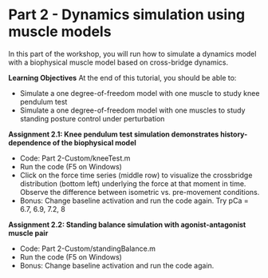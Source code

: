 # Part 2 - Dynamics simulation using muscle models #
In this part of the workshop, you will run how to simulate a dynamics model with a biophysical muscle model based on cross-bridge dynamics.  

**Learning Objectives**
At the end of this tutorial, you should be able to:
- Simulate a one degree-of-freedom model with one muscle to study knee pendulum test
- Simulate a one degree-of-freedom model with one muscles to study standing posture control under perturbation 

**Assignment 2.1: Knee pendulum test simulation demonstrates history-dependence of the biophysical model**
- Code: Part 2-Custom/kneeTest.m
- Run the code (F5 on Windows)
- Click on the force time series (middle row) to visualize the crossbridge distribution (bottom left) underlying the force at that moment in time. Observe the difference between isometric vs. pre-movement conditions. 
- Bonus: Change baseline activation and run the code again. Try pCa = 6.7, 6.9, 7.2, 8

**Assignment 2.2: Standing balance simulation with agonist-antagonist muscle pair**
- Code: Part 2-Custom/standingBalance.m
- Run the code (F5 on Windows)
- Bonus: Change baseline activation and run the code again.
